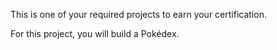This is one of your required projects to earn your certification.

For this project, you will build a Pokédex.
